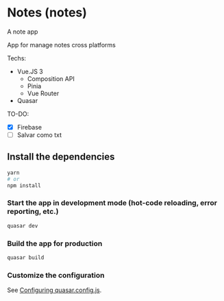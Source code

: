 # Notes (notes)

A note app

App for manage notes cross platforms

Techs:

- Vue.JS 3
  - Composition API
  - Pinia
  - Vue Router
- Quasar

TO-DO:

- [x] Firebase
- [ ] Salvar como txt

## Install the dependencies

```bash
yarn
# or
npm install
```

### Start the app in development mode (hot-code reloading, error reporting, etc.)

```bash
quasar dev
```

### Build the app for production

```bash
quasar build
```

### Customize the configuration

See [Configuring quasar.config.js](https://v2.quasar.dev/quasar-cli-vite/quasar-config-js).
